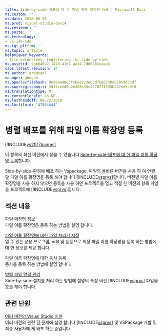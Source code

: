 ```yaml
---
title: Side-by-side-배포에 대 한 파일 이름 확장명 등록 | Microsoft Docs
ms.custom: ''
ms.date: 2018-06-30
ms.prod: visual-studio-dev14
ms.reviewer: ''
ms.suite: ''
ms.technology:
- vs-ide-sdk
ms.tgt_pltfrm: ''
ms.topic: article
helpviewer_keywords:
- file extensions, registering for side-by-side
ms.assetid: 9ab046a2-147d-4167-aa14-7d661b1eaaa5
caps.latest.revision: 14
ms.author: gregvanl
manager: ghogen
ms.openlocfilehash: 0e80aa90c5fcb6d223e63df6ed740e0295dd3adf
ms.sourcegitcommit: 55f7ce2d5d2e458e35c45787f1935b237ee5c9f8
ms.translationtype: MT
ms.contentlocale: ko-KR
ms.lasthandoff: 08/22/2018
ms.locfileid: "47564644"
---
```

# <a name="registering-file-name-extensions-for-side-by-side-deployments"></a>병렬 배포를 위해 파일 이름 확장명 등록
[!INCLUDE[vs2017banner](../includes/vs2017banner.md)]

이 항목의 최신 버전에서 찾을 수 있습니다 [Side-by-side-배포에 대 한 파일 이름 확장명 등록](https://docs.microsoft.com/visualstudio/extensibility/registering-file-name-extensions-for-side-by-side-deployments)합니다.  
  
Side-by-side-환경에 배포 하는 Vspackage, 파일의 올바른 버전을 사용 하 여 연결할 파일 이름 확장명을 등록 해야 합니다 [!INCLUDE[vsprvs](../includes/vsprvs-md.md)]합니다. 버전별 파일 이름 확장명을 사용 하지 않으면 등록을 사용 하면 프로젝트를 열고 적절 한 버전의 항목 파일을 프로젝트에 [!INCLUDE[vsprvs](../includes/vsprvs-md.md)]입니다.  
  
## <a name="in-this-section"></a>섹션 내용  
 [파일 확장명 정보](../extensibility/about-file-name-extensions.md)  
 파일 이름 확장명은 등록 하는 방법을 설명 합니다.  
  
 [파일 이름 확장명에 대한 파일 처리기 지정](../extensibility/specifying-file-handlers-for-file-name-extensions.md)  
 열 수 있는 응용 프로그램, edit 및 등등으로 특정 파일 이름 확장명을 등록 하는 방법에 대 한 정보를 제공 합니다.  
  
 [파일 이름 확장명에 대한 동사 등록](../extensibility/registering-verbs-for-file-name-extensions.md)  
 동사를 등록 하는 방법에 설명 합니다.  
  
 [병렬 파일 연결 관리](../extensibility/managing-side-by-side-file-associations.md)  
 Side-by-side-설치를 처리 하는 방법에 설명의 특정 버전 [!INCLUDE[vsprvs](../includes/vsprvs-md.md)] 파일을 호출 해야 합니다.  
  
## <a name="related-sections"></a>관련 단원  
 [여러 버전의 Visual Studio 지원](../extensibility/supporting-multiple-versions-of-visual-studio.md)  
 여러 버전의 관련 된 문제에 설명 합니다 [!INCLUDE[vsprvs](../includes/vsprvs-md.md)] 및 VSPackage 개발 및 최종 사용자에 게 배포 하는 중입니다.

